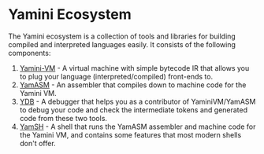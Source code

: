 # Yamini Ecosystem

The Yamini ecosystem is a collection of tools and libraries for building compiled and interpreted languages easily. It consists of the following components:

1) [Yamini-VM](https://github.com/yamini-vm/yamini.git) - A virtual machine with simple bytecode IR that allows you to plug your language (interpreted/compiled) front-ends to.
2) [YamASM](https://github.com/yamini-vm/yamasm.git) - An assembler that compiles down to machine code for the Yamini VM.
3) [YDB](https://github.com/yamini-vm/ydb.git) - A debugger that helps you as a contributor of YaminiVM/YamASM to debug your code and check the intermediate tokens and generated code from these two tools.
4) [YamSH](https://github.com/yamini-vm/yamsh.git) - A shell that runs the YamASM assembler and machine code for the Yamini VM, and contains some features that most modern shells don't offer.